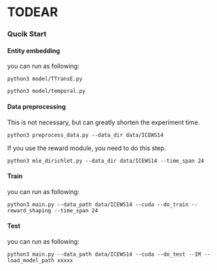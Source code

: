 # TODEAR


### Qucik Start

#### Entity embedding
you can run as following:
```
python3 model/TTransE.py 

python3 model/temporal.py
```

#### Data preprocessing

This is not necessary, but can greatly shorten the experiment time.

```
python3 preprocess_data.py --data_dir data/ICEWS14
```

If you use the reward module, you need to do this step.

```
python3 mle_dirichlet.py --data_dir data/ICEWS14 --time_span 24
```

#### Train
you can run as following:
```
python3 main.py --data_path data/ICEWS14 --cuda --do_train --reward_shaping --time_span 24
```

#### Test
you can run as following:
```
python3 main.py --data_path data/ICEWS14 --cuda --do_test --IM --load_model_path xxxxx
```

